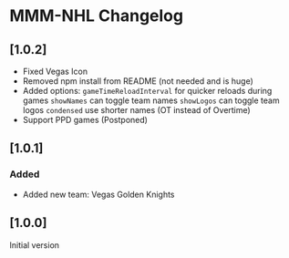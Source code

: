 # MMM-NHL Changelog

## [1.0.2]
* Fixed Vegas Icon
* Removed npm install from README (not needed and is huge)
* Added options:
     `gameTimeReloadInterval` for quicker reloads during games
     `showNames` can toggle team names
     `showLogos` can toggle team logos
     `condensed` use shorter names (OT instead of Overtime)
* Support PPD games (Postponed)


## [1.0.1]

### Added

* Added new team: Vegas Golden Knights

## [1.0.0]

Initial version
